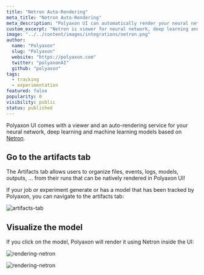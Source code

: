 ```yaml
---
title: "Netron Auto-Rendering"
meta_title: "Netron Auto-Rendering"
meta_description: "Polyaxon UI can automatically render your neural network, deep learning and machine learning models."
custom_excerpt: "Netron is viewer for neural network, deep learning and machine learning models."
image: "../../content/images/integrations/netron.png"
author:
  name: "Polyaxon"
  slug: "Polyaxon"
  website: "https://polyaxon.com"
  twitter: "polyaxonAI"
  github: "polyaxon"
tags:
  - tracking
  - experimentation
featured: false
popularity: 0
visibility: public
status: published
---
```


Polyaxon UI comes with a viewer and an auto-rendering service for your neural network, deep learning and machine learning models based on [Netron](https://github.com/lutzroeder/netron).

## Go to the artifacts tab

The Artifacts tab allows users to organize files, events, logs, models, outputs, ... from their runs 
that can be natively rendered in Polyaxon UI! 

If your job or experiment generate or has a model that has been tracked by Polyaxon, you can navigate to the artifacts tab:

![artifacts-tab](../../content/images/rendering/artifacts-tab.png)

## Visualize the model

If you click on the model, Polyaxon will render it using Netron inside the UI:

![rendering-netron](../../content/images/rendering/netron-render.png)


![rendering-netron](../../content/images/rendering/netron.png)
